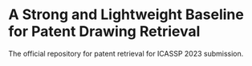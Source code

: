 # A Strong and Lightweight Baseline for Patent Drawing Retrieval
The official repository for patent retrieval for ICASSP 2023 submission.
